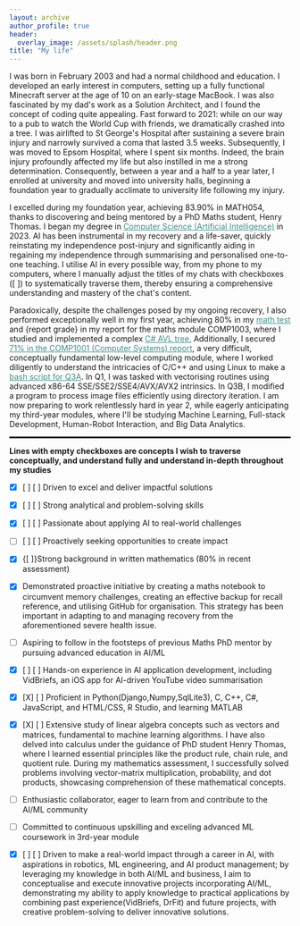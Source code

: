 ```yaml
---
layout: archive
author_profile: true
header:
  overlay_image: /assets/splash/header.png
title: "My life"
---
```



I was born in February 2003 and had a normal childhood and education. I developed an early interest in computers, setting up a fully functional Minecraft server at the age of 10 on an early-stage MacBook. I was also fascinated by my dad's work as a Solution Architect, and I found the concept of coding quite appealing. Fast forward to 2021: while on our way to a pub to watch the World Cup with friends, we dramatically crashed into a tree. I was airlifted to St George's Hospital after sustaining a severe brain injury and narrowly survived a coma that lasted 3.5 weeks. Subsequently, I was moved to Epsom Hospital, where I spent six months.
Indeed, the brain injury profoundly affected my life but also instilled in me a strong determination. Consequently, between a year and a half to a year later, I enrolled at university and moved into university halls, beginning a foundation year to gradually acclimate to university life following my injury.

I excelled during my foundation year, achieving 83.90% in MATH054, thanks to discovering and being mentored by a PhD Maths student, Henry Thomas. I began my degree in <a href="https://alfie-ns.github.io/BSc_Computer_Science.pdf" target="_blank" style="color: #448c88">Computer Science (Artificial Intelligence)</a> in 2023. AI has been instrumental in my recovery and a life-saver,  quickly reinstating my independence post-injury and significantly aiding in regaining my independence through summarising and personalised one-to-one teaching. I utilise AI in every possible way, from my phone to my computers, where I manually adjust the titles of my chats with checkboxes ([ ]) to systematically traverse them, thereby ensuring a comprehensive understanding and mastery of the chat's content.

Paradoxically, despite the challenges posed by my ongoing recovery, I also performed exceptionally well in my first year, achieving 80% in my <a href="{{ site.baseurl }}/1003-test" target="_blank" style="color: #448c88;">math test</a> and {report grade} in my report for the maths module COMP1003, where I studied and implemented a complex <a href="https://github.com/alfie-ns/1003-CW" target="_blank" style="color: #448c88;">C# AVL tree.</a> Additionally, I secured <a href="{{ site.baseurl }}/1001-cw" target="_blank" style="color: #448c88;">71% in the COMP1001 (Computer Systems) report</a>, a very difficult, conceptually fundamental low-level computing module, where I worked diligently to understand the intricacies of C/C++ and using Linux to make a <a href="https://github.com/alfie-ns/1001-CW/blob/main/q3/1001-q3/q3/q3a.sh" target="_blank" style="color: #448c88;">bash script for Q3A</a>. In Q1, I was tasked with vectorising routines using advanced x86-64 SSE/SSE2/SSE4/AVX/AVX2 intrinsics. In Q3B, I modified a program to process image files efficiently using directory iteration. I am now preparing to work relentlessly hard in year 2, while eagerly anticipating my third-year modules, where I'll be studying Machine Learning, Full-stack Development, Human-Robot Interaction, and Big Data Analytics.

<hr>
<!-- Styling for the horizontal line^ -->
<style>
hr {
    border: none;
    border-top: 2px solid black; 
    width: 100%;  
}
</style>

  <b>Lines with empty checkboxes are concepts I wish to traverse conceptually, and understand fully and understand in-depth throughout my studies </b>

  

  - [X] [ ] [ ] Driven to excel and deliver impactful solutions

  - [X] [ ] [ ] Strong analytical and problem-solving skills

  - [X] [ ] [ ] Passionate about applying AI to real-world challenges

  - [ ] [  ] [ ] Proactively seeking opportunities to create impact

  - [X] {[ ]}Strong background in written mathematics (80% in recent assessment)

  - [X] Demonstrated proactive initiative by creating a maths notebook to circumvent memory challenges, creating an effective backup for recall reference, and utilising GitHub for organisation. This strategy has been important in adapting to and managing recovery from the aforementioned severe health issue.

  - [ ] Aspiring to follow in the footsteps of previous Maths PhD mentor by pursuing advanced education in AI/ML

  - [X] [ ] [ ] Hands-on experience in AI application development, including VidBriefs, an iOS app for AI-driven YouTube video summarisation

  - [X] [X] [ ] Proficient in Python(Django,Numpy,SqlLite3), C, C++, C#, JavaScript, and HTML/CSS, R Studio, and learning MATLAB

  - [X] [X] [ ] Extensive study of linear algebra concepts such as vectors and matrices, fundamental to machine learning algorithms. I have also delved into calculus under the guidance of PhD student Henry Thomas, where I learned essential principles like the product rule, chain rule, and quotient rule. During my mathematics assessment, I successfully solved problems involving vector-matrix multiplication, probability, and dot products, showcasing comprehension of these mathematical concepts.

  - [ ] Enthusiastic collaborator, eager to learn from and contribute to the AI/ML community

  - [ ] Committed to continuous upskilling and exceling advanced ML coursework in 3rd-year module 

  - [X] [ ] [ ] Driven to make a real-world impact through a career in AI, with aspirations in robotics, ML engineering, and AI product management; by leveraging my knowledge in both AI/ML and business, I aim to conceptualise and execute innovative projects incorporating AI/ML, demonstrating my ability to apply knowledge to practical applications by combining past experience(VidBriefs, DrFit) and future projects, with creative problem-solving to deliver innovative solutions.
  